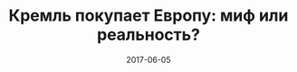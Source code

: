 ---
layout: post
title: "Кремль покупает Европу: миф или реальность?"
date: 2017-06-05
file: 2017-06-05-kirilenko.md
excerpt: Гость программы - Анастасия КИРИЛЕНКО, автор нескольких фильмов-расследований о российской коррупции. Является признанным экспертом в области трансграничной коррупции.
summary: Гость программы - Анастасия КИРИЛЕНКО, автор нескольких фильмов-расследований о российской коррупции. Является признанным экспертом в области трансграничной коррупции.
duration: "01:05:20"
length: 39546717
explicit: "no"
block: "no"
---